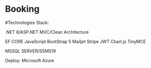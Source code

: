 # Booking
 
#Technologies Stack:

.NET 8/ASP.NET MVC/Clean Architecture


EF CORE
JavaScript
BootStrap 5
Mailjet
Stripe
JWT
Chart.js
TinyMCE



MSSQL SERVER/SSMS19


Deploy: Microsoft Azure

